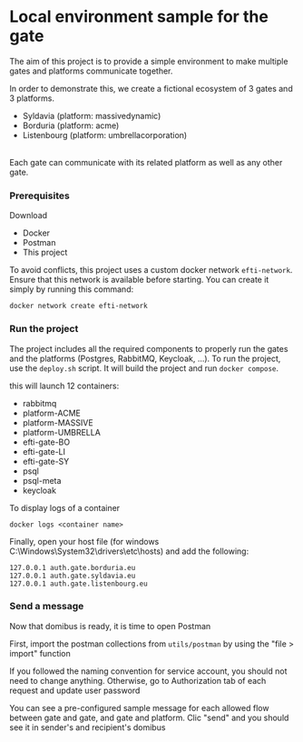 <h1>Local environment sample for the gate</h1>


The aim of this project is to provide a simple environment to make multiple gates and platforms communicate together. 

In order to demonstrate this, we create a fictional ecosystem of 3 gates and 3 platforms.
<ul>
<li>Syldavia (platform: massivedynamic)</li>
<li>Borduria (platform: acme)</li>
<li>Listenbourg (platform: umbrellacorporation)</li>
</ul>
<br>
Each gate can communicate with its related platform as well as any other gate.

<h3> Prerequisites </h3>

Download
<ul>
  <li>Docker</li>
  <li>Postman</li>
  <li>This project</li>
</ul>

To avoid conflicts, this project uses a custom docker network `efti-network`. Ensure that this network is available before starting. You can create it simply by running this command:
```
docker network create efti-network
```
<h3> Run the project </h3>

The project includes all the required components to properly run the gates and the platforms (Postgres, RabbitMQ, Keycloak, ...).
To run the project, use the `deploy.sh` script. It will build the project and run `docker compose`.

this will launch 12 containers:
<ul>
  <li>rabbitmq</li>
  <li>platform-ACME</li>
  <li>platform-MASSIVE</li>
  <li>platform-UMBRELLA</li>
  <li>efti-gate-BO</li>
  <li>efti-gate-LI</li>
  <li>efti-gate-SY</li>
  <li>psql</li>
  <li>psql-meta</li>
  <li>keycloak</li>
</ul>

To display logs of a container 
```
docker logs <container name>
```

Finally, open your host file (for windows C:\Windows\System32\drivers\etc\hosts) and add the following:
```
127.0.0.1 auth.gate.borduria.eu
127.0.0.1 auth.gate.syldavia.eu
127.0.0.1 auth.gate.listenbourg.eu
```

<h3>Send a message</h3>

Now that domibus is ready, it is time to open Postman

First, import the postman collections from `utils/postman` by using the "file > import" function

If you followed the naming convention for service account, you should not need to change anything. Otherwise, go to Authorization tab of each request and update user password

You can see a pre-configured sample message for each allowed flow between gate and gate, and gate and platform. Clic "send" and you should see it in sender's and recipient's domibus